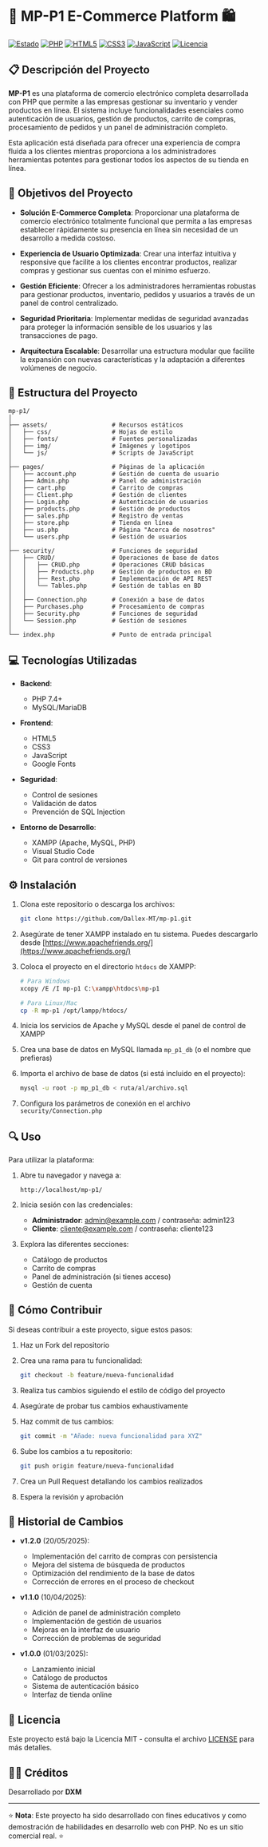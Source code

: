 # 🛒 MP-P1 E-Commerce Platform 🛍️

[![Estado](https://img.shields.io/badge/Estado-En%20Desarrollo-yellow)](https://github.com/username/mp-p1)
[![PHP](https://img.shields.io/badge/PHP-777BB4?style=flat&logo=php&logoColor=white)](https://www.php.net/)
[![HTML5](https://img.shields.io/badge/HTML5-E34F26?style=flat&logo=html5&logoColor=white)](https://developer.mozilla.org/es/docs/Web/HTML)
[![CSS3](https://img.shields.io/badge/CSS3-1572B6?style=flat&logo=css3&logoColor=white)](https://developer.mozilla.org/es/docs/Web/CSS)
[![JavaScript](https://img.shields.io/badge/JavaScript-F7DF1E?style=flat&logo=javascript&logoColor=black)](https://developer.mozilla.org/es/docs/Web/JavaScript)
[![Licencia](https://img.shields.io/badge/Licencia-MIT-blue.svg)](LICENSE)

## 📋 Descripción del Proyecto

**MP-P1** es una plataforma de comercio electrónico completa desarrollada con PHP que permite a las empresas gestionar su inventario y vender productos en línea. El sistema incluye funcionalidades esenciales como autenticación de usuarios, gestión de productos, carrito de compras, procesamiento de pedidos y un panel de administración completo.

Esta aplicación está diseñada para ofrecer una experiencia de compra fluida a los clientes mientras proporciona a los administradores herramientas potentes para gestionar todos los aspectos de su tienda en línea.

## 🚀 Objetivos del Proyecto

- **Solución E-Commerce Completa**: Proporcionar una plataforma de comercio electrónico totalmente funcional que permita a las empresas establecer rápidamente su presencia en línea sin necesidad de un desarrollo a medida costoso.

- **Experiencia de Usuario Optimizada**: Crear una interfaz intuitiva y responsive que facilite a los clientes encontrar productos, realizar compras y gestionar sus cuentas con el mínimo esfuerzo.

- **Gestión Eficiente**: Ofrecer a los administradores herramientas robustas para gestionar productos, inventario, pedidos y usuarios a través de un panel de control centralizado.

- **Seguridad Prioritaria**: Implementar medidas de seguridad avanzadas para proteger la información sensible de los usuarios y las transacciones de pago.

- **Arquitectura Escalable**: Desarrollar una estructura modular que facilite la expansión con nuevas características y la adaptación a diferentes volúmenes de negocio.

## 📁 Estructura del Proyecto

```
mp-p1/
│
├── assets/                  # Recursos estáticos
│   ├── css/                 # Hojas de estilo
│   ├── fonts/               # Fuentes personalizadas
│   ├── img/                 # Imágenes y logotipos
│   └── js/                  # Scripts de JavaScript
│
├── pages/                   # Páginas de la aplicación
│   ├── account.php          # Gestión de cuenta de usuario
│   ├── Admin.php            # Panel de administración
│   ├── cart.php             # Carrito de compras
│   ├── Client.php           # Gestión de clientes
│   ├── Login.php            # Autenticación de usuarios
│   ├── products.php         # Gestión de productos
│   ├── sales.php            # Registro de ventas
│   ├── store.php            # Tienda en línea
│   ├── us.php               # Página "Acerca de nosotros"
│   └── users.php            # Gestión de usuarios
│
├── security/                # Funciones de seguridad
│   ├── CRUD/                # Operaciones de base de datos
│   │   ├── CRUD.php         # Operaciones CRUD básicas
│   │   ├── Products.php     # Gestión de productos en BD
│   │   ├── Rest.php         # Implementación de API REST
│   │   └── Tables.php       # Gestión de tablas en BD
│   │
│   ├── Connection.php       # Conexión a base de datos
│   ├── Purchases.php        # Procesamiento de compras
│   ├── Security.php         # Funciones de seguridad
│   └── Session.php          # Gestión de sesiones
│
└── index.php                # Punto de entrada principal
```

## 💻 Tecnologías Utilizadas

- **Backend**:
  - PHP 7.4+
  - MySQL/MariaDB

- **Frontend**:
  - HTML5
  - CSS3
  - JavaScript
  - Google Fonts
  
- **Seguridad**:
  - Control de sesiones
  - Validación de datos
  - Prevención de SQL Injection

- **Entorno de Desarrollo**:
  - XAMPP (Apache, MySQL, PHP)
  - Visual Studio Code
  - Git para control de versiones

## ⚙️ Instalación

1. Clona este repositorio o descarga los archivos:
   ```bash
   git clone https://github.com/Dallex-MT/mp-p1.git
   ```

2. Asegúrate de tener XAMPP instalado en tu sistema. Puedes descargarlo desde [https://www.apachefriends.org/](https://www.apachefriends.org/)

3. Coloca el proyecto en el directorio `htdocs` de XAMPP:
   ```bash
   # Para Windows
   xcopy /E /I mp-p1 C:\xampp\htdocs\mp-p1
   
   # Para Linux/Mac
   cp -R mp-p1 /opt/lampp/htdocs/
   ```

4. Inicia los servicios de Apache y MySQL desde el panel de control de XAMPP

5. Crea una base de datos en MySQL llamada `mp_p1_db` (o el nombre que prefieras)

6. Importa el archivo de base de datos (si está incluido en el proyecto):
   ```bash
   mysql -u root -p mp_p1_db < ruta/al/archivo.sql
   ```

7. Configura los parámetros de conexión en el archivo `security/Connection.php`

## 🔍 Uso

Para utilizar la plataforma:

1. Abre tu navegador y navega a:
   ```
   http://localhost/mp-p1/
   ```

2. Inicia sesión con las credenciales:
   - **Administrador**: admin@example.com / contraseña: admin123
   - **Cliente**: cliente@example.com / contraseña: cliente123

3. Explora las diferentes secciones:
   - Catálogo de productos
   - Carrito de compras
   - Panel de administración (si tienes acceso)
   - Gestión de cuenta

## 🤝 Cómo Contribuir

Si deseas contribuir a este proyecto, sigue estos pasos:

1. Haz un Fork del repositorio
   
2. Crea una rama para tu funcionalidad:
   ```bash
   git checkout -b feature/nueva-funcionalidad
   ```

3. Realiza tus cambios siguiendo el estilo de código del proyecto

4. Asegúrate de probar tus cambios exhaustivamente

5. Haz commit de tus cambios:
   ```bash
   git commit -m "Añade: nueva funcionalidad para XYZ"
   ```

6. Sube los cambios a tu repositorio:
   ```bash
   git push origin feature/nueva-funcionalidad
   ```

7. Crea un Pull Request detallando los cambios realizados

8. Espera la revisión y aprobación

## 📝 Historial de Cambios

- **v1.2.0** (20/05/2025):
  - Implementación del carrito de compras con persistencia
  - Mejora del sistema de búsqueda de productos
  - Optimización del rendimiento de la base de datos
  - Corrección de errores en el proceso de checkout

- **v1.1.0** (10/04/2025):
  - Adición de panel de administración completo
  - Implementación de gestión de usuarios
  - Mejoras en la interfaz de usuario
  - Corrección de problemas de seguridad

- **v1.0.0** (01/03/2025):
  - Lanzamiento inicial
  - Catálogo de productos
  - Sistema de autenticación básico
  - Interfaz de tienda online

## 📄 Licencia

Este proyecto está bajo la Licencia MIT - consulta el archivo [LICENSE](LICENSE) para más detalles.

## 👨‍💻 Créditos

Desarrollado por **DXM** 

---

⭐️ **Nota**: Este proyecto ha sido desarrollado con fines educativos y como demostración de habilidades en desarrollo web con PHP. No es un sitio comercial real. ⭐️

